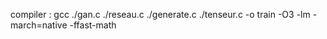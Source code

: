 compiler :
gcc ./gan.c ./reseau.c ./generate.c ./tenseur.c -o train -O3 -lm -march=native -ffast-math
